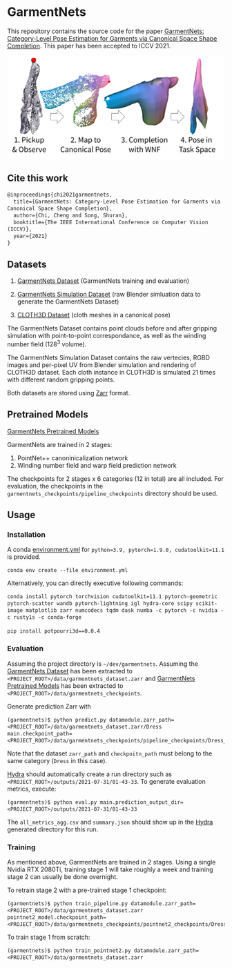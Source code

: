 # GarmentNets

This repository contains the source code for the paper [GarmentNets:
Category-Level Pose Estimation for Garments via Canonical Space Shape Completion](https://garmentnets.cs.columbia.edu/). This paper has been accepted to ICCV 2021.

![Overview](assets/teaser_web.png)

## Cite this work
```
@inproceedings{chi2021garmentnets,
  title={GarmentNets: Category-Level Pose Estimation for Garments via Canonical Space Shape Completion},
  author={Chi, Cheng and Song, Shuran},
  booktitle={The IEEE International Conference on Computer Vision (ICCV)},
  year={2021}
}
```

## Datasets
1. [GarmentNets Dataset](https://drive.google.com/file/d/10CU_YQa-6IjKkS6WkYhcL5RAnXS0TqSt/view?usp=sharing) (GarmentNets training and evaluation)

2. [GarmentNets Simulation Dataset]() (raw Blender simluation data to generate the GarmentNets Dataset)

3. [CLOTH3D Dataset](https://chalearnlap.cvc.uab.cat/dataset/38/description/) (cloth meshes in a canonical pose)

The GarmentNets Dataset contains point clouds before and after gripping simulation with point-to-point correspondance, as well as the winding number field ($128^3$ volume).

The GarmentNets Simulation Dataset contains the raw vertecies, RGBD images and per-pixel UV from Blender simulation and rendering of CLOTH3D dataset. Each cloth instance in CLOTH3D is simulated 21 times with different random gripping points.

Both datasets are stored using [Zarr](https://zarr.readthedocs.io/en/stable/) format.

## Pretrained Models
[GarmentNets Pretrained Models](https://drive.google.com/file/d/1PTuizGDgJA52OfM4BKwL_Eu93chTSRz8/view?usp=sharing)

GarmentNets are trained in 2 stages:
1. PointNet++ canoninicalization network
2. Winding number field and warp field prediction network

The checkpoints for 2 stages x 6 categories (12 in total) are all included. For evaluation, the checkpoints in the `garmentnets_checkpoints/pipeline_checkpoints` directory should be used.

## Usage
### Installation
A conda [environment.yml](./environment.yml) for `python=3.9, pytorch=1.9.0, cudatoolkit=11.1` is provided.
```
conda env create --file environment.yml
```

Alternatively, you can directly executive following commands:
```
conda install pytorch torchvision cudatoolkit=11.1 pytorch-geometric pytorch-scatter wandb pytorch-lightning igl hydra-core scipy scikit-image matplotlib zarr numcodecs tqdm dask numba -c pytorch -c nvidia -c rusty1s -c conda-forge

pip install potpourri3d==0.0.4
```

### Evaluation
Assuming the project directory is `~/dev/garmentnets`.
Assuming the [GarmentNets Dataset](https://drive.google.com/file/d/10CU_YQa-6IjKkS6WkYhcL5RAnXS0TqSt/view?usp=sharing) has been extracted to `<PROJECT_ROOT>/data/garmentnets_dataset.zarr` and [GarmentNets Pretrained Models](https://drive.google.com/file/d/1PTuizGDgJA52OfM4BKwL_Eu93chTSRz8/view?usp=sharing) has been extracted to `<PROJECT_ROOT>/data/garmentnets_checkpoints`.

Generate prediction Zarr with
```
(garmentnets)$ python predict.py datamodule.zarr_path=<PROJECT_ROOT>/data/garmentnets_dataset.zarr/Dress main.checkpoint_path=<PROJECT_ROOT>/data/garmentnets_checkpoints/pipeline_checkpoints/Dress_pipeline.ckpt
```
Note that the dataset `zarr_path` and `checkpoitn_path` must belong to the same category (`Dress` in this case).

[Hydra](https://hydra.cc/) should automatically create a run directory such as `<PROJECT_ROOT>/outputs/2021-07-31/01-43-33`. To generate evaluation metrics, execute:
```
(garmentnets)$ python eval.py main.prediction_output_dir=<PROJECT_ROOT>/outputs/2021-07-31/01-43-33
```
The `all_metrics_agg.csv` and `summary.json` should show up in the [Hydra](https://hydra.cc/) generated directory for this run.

### Training
As mentioned above, GarmentNets are trained in 2 stages. Using a single Nvidia RTX 2080Ti, training stage 1 will take roughly a week and training stage 2 can usually be done overnight.

To retrain stage 2 with a pre-trained stage 1 checkpoint:
```
(garmentnets)$ python train_pipeline.py datamodule.zarr_path=<PROJECT_ROOT>/data/garmentnets_dataset.zarr pointnet2_model.checkpoint_path=<PROJECT_ROOT>/data/garmentnets_checkpoints/pointnet2_checkpoints/Dress_pointnet2.ckpt
```

To train stage 1 from scratch:
```
(garmentnets)$ python train_pointnet2.py datamodule.zarr_path=<PROJECT_ROOT>/data/garmentnets_dataset.zarr
```
